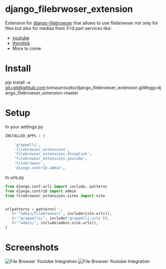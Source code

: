 # django_filebrwoser_extension #

Extension for [django-filebrowser](https://github.com/sehmaschine/django-filebrowser/ "django-filebrowser") that allows to 
use filebrowser not only for files but also for medias from 3'rd part services like:

* [youtube](https://youtube.com/ "youtube")
* [thinglink](https://www.thinglink.com/ "thinglink")
* More to come


# Install #

pip install -e git+git@github.com:tomaszroszko/django_filebrowser_extension.git#egg=django_filebrowser_extension-master

# Setup #

In your settings.py


```python
INSTALLED_APPS = (

    'grappelli',
    'filebrowser_extensions',
    'filebrowser_extensions.thinglink',
    'filebrowser_extensions.youtube',
    'filebrowser',
    'django.contrib.admin',

```

In urls.py


```python
from django.conf.urls import include, patterns
from django.contrib import admin
from filebrowser_extensions.sites import site


urlpatterns = patterns('',
   (r'^admin/filebrowser/', include(site.urls)),
   (r'^grappelli/', include('grappelli.urls')),
   (r'^admin/', include(admin.site.urls)),
)
```

# Screenshots #

![File Browser Youtube Integration](https://raw.githubusercontent.com/tomaszroszko/django_filebrowser_extension/master/docs/youtube.png)
![File Browser Youtube Integration](https://raw.githubusercontent.com/tomaszroszko/django_filebrowser_extension/master/docs/youtube2.png)